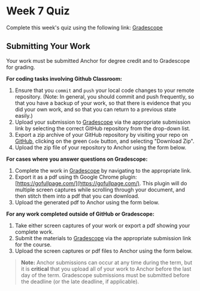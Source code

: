 <!--meta exposure: initial -->
<!--meta assessmentFormat: ProblemSet -->
<!--meta submissionVia: GradeScope -->
<!--meta instructionType: specific -->
<!--meta submissionFormatFlexibility: no -->
<!--meta submissionTopicFlexibility: no -->
<!--meta rubricAvailable: no -->
<!--meta rubricShared: no -->
<!--meta groupWork: no -->
<!--meta automatedGrading: 100 -->
<!--meta studentInstructionsLink: /assignments/week_7_quiz.pdf -->
<!--meta topics: list,stacks,queues -->

# Week 7 Quiz

Complete this week's quiz using the following link: [Gradescope](/assignments/week_7_quiz.pdf)

## Submitting Your Work

Your work must be submitted Anchor for degree credit and to Gradescope for grading.

**For coding tasks involving Github Classroom:**

1. Ensure that you `commit` and `push` your local code changes to your remote repository.  (Note: In general, you should
   commit and push frequently, so that you have a backup of your work, so that there is evidence that you did your own
   work, and so that you can return to a previous state easily.)
2. Upload your submission to [Gradescope](https://www.gradescope.com) via the appropriate submission link by selecting
   the correct GitHub repository from the drop-down list.
3. Export a zip archive of your GitHub repository by visiting your repo on [GitHub](https://www.github.com), clicking on
   the green `Code` button, and selecting "Download Zip".
4. Upload the zip file of your repository to Anchor using the form below.

**For cases where you answer questions on Gradescope:**

1. Complete the work in [Gradescope](https://www.gradescope.com) by navigating to the appropriate link.
2. Export it as a pdf using th Google Chrome plugin: [https://gofullpage.com/](https://gofullpage.com/).  This plugin
   will do multiple screen captures while scrolling through your document, and then stitch them into a pdf that you can
   download.
3. Upload the generated pdf to Anchor using the form below.

**For any work completed outside of GitHub or Gradescope:**

1. Take either screen captures of your work or export a pdf showing your complete work.
2. Submit the materials to [Gradescope](https://www.gradescope.com) via the appropriate submission link for the course.
3. Upload the screen captures or pdf files to Anchor using the form below.

> **Note:** Anchor submissions can occur at any time during the term, but it is **critical** that you upload all of your
> work to Anchor before the last day of the term.  Gradescope submissions must be submitted before the deadline (or the
> late deadline, if applicable).
